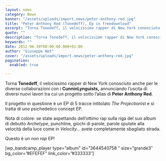 ```yaml
---
layout: news
category: News
banner: "/assets/uploads/import.news/peter-anthony-red.jpg"
title: "Peter Anthony Red (Tonedeff), Ep in freedownload"
excerpt: "Torna Tonedeff, il velocissimo rapper di New York conosciuto anche per le diverse collaborazioni con i CunninLynguists, annunciando l’uscita di diversi nuovi lavori tra cui un progetto sotto l’alias di Peter Anthony Red. Il progetto in questione è un EP di 5 tracce intitolato The Projectionist e si tratta di uno psichedelico concept EP. Nota [&hellip"
quote: ""
description: "Torna Tonedeff, il velocissimo rapper di New York conosciuto anche per le diverse collaborazioni con i CunninLynguists, annunciando l’uscita di diversi nuovi lavori tra cui un progetto sotto l’alias di Peter Anthony Red. Il progetto in questione è un EP di 5 tracce intitolato The Projectionist e si tratta di uno psichedelico concept EP. Nota [&hellip"
keywords: ""
date: 2012-06-30T00:00:00.000+01:00
author: "Giuseppe Net"
cover: "/assets/uploads/import.news/peter-anthony-red.jpg"
pagination:
  enabled: true

---
```


Torna **Tonedeff**, il velocissimo rapper di New York conosciuto anche per le diverse collaborazioni con i **CunninLynguists,** annunciando l’uscita di diversi nuovi lavori tra cui un progetto sotto l’alias di **Peter Anthony Red**.

Il progetto in questione è un EP di 5 tracce intitolato _The Projectionist_ e si tratta di uno psichedelico concept EP.

Nota di colore: se state aspettando dell’ottimo rap sulla riga del suo album di debutto _Archetype_, punchline, giochi di parole, parole sputate alla velocità della luce come in _Velocity…_ avete completamente sbagliato strada.

Questo è un _non rap_ EP!

\[wp\_bandcamp\_player type=”album” id=”3644540758 ” size=”grande3″ bg\_color=”#EFEFEF” link\_color=”#333333″\]